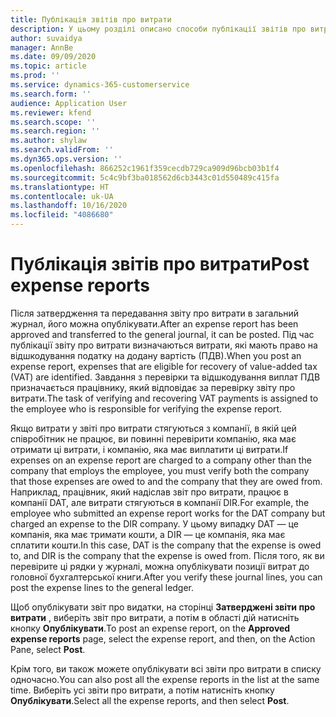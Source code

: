 ```yaml
---
title: Публікація звітів про витрати
description: У цьому розділі описано способи публікації звітів про витрати.
author: suvaidya
manager: AnnBe
ms.date: 09/09/2020
ms.topic: article
ms.prod: ''
ms.service: dynamics-365-customerservice
ms.search.form: ''
audience: Application User
ms.reviewer: kfend
ms.search.scope: ''
ms.search.region: ''
ms.author: shylaw
ms.search.validFrom: ''
ms.dyn365.ops.version: ''
ms.openlocfilehash: 866252c1961f359cecdb729ca909d96bcb03b1f4
ms.sourcegitcommit: 5c4c9bf3ba018562d6cb3443c01d550489c415fa
ms.translationtype: HT
ms.contentlocale: uk-UA
ms.lasthandoff: 10/16/2020
ms.locfileid: "4086680"
---
```

# <a name="post-expense-reports"></a><span data-ttu-id="35b43-103">Публікація звітів про витрати</span><span class="sxs-lookup"><span data-stu-id="35b43-103">Post expense reports</span></span>

<span data-ttu-id="35b43-104">Після затвердження та передавання звіту про витрати в загальний журнал, його можна опублікувати.</span><span class="sxs-lookup"><span data-stu-id="35b43-104">After an expense report has been approved and transferred to the general journal, it can be posted.</span></span> <span data-ttu-id="35b43-105">Під час публікації звіту про витрати визначаються витрати, які мають право на відшкодування податку на додану вартість (ПДВ).</span><span class="sxs-lookup"><span data-stu-id="35b43-105">When you post an expense report, expenses that are eligible for recovery of value-added tax (VAT) are identified.</span></span> <span data-ttu-id="35b43-106">Завдання з перевірки та відшкодування виплат ПДВ призначається працівнику, який відповідає за перевірку звіту про витрати.</span><span class="sxs-lookup"><span data-stu-id="35b43-106">The task of verifying and recovering VAT payments is assigned to the employee who is responsible for verifying the expense report.</span></span>

<span data-ttu-id="35b43-107">Якщо витрати у звіті про витрати стягуються з компанії, в якій цей співробітник не працює, ви повинні перевірити компанію, яка має отримати ці витрати, і компанію, яка має виплатити ці витрати.</span><span class="sxs-lookup"><span data-stu-id="35b43-107">If expenses on an expense report are charged to a company other than the company that employs the employee, you must verify both the company that those expenses are owed to and the company that they are owed from.</span></span> <span data-ttu-id="35b43-108">Наприклад, працівник, який надіслав звіт про витрати, працює в компанії DAT, але витрати стягуються в компанії DIR.</span><span class="sxs-lookup"><span data-stu-id="35b43-108">For example, the employee who submitted an expense report works for the DAT company but charged an expense to the DIR company.</span></span> <span data-ttu-id="35b43-109">У цьому випадку DAT — це компанія, яка має тримати кошти, а DIR — це компанія, яка має сплатити кошти.</span><span class="sxs-lookup"><span data-stu-id="35b43-109">In this case, DAT is the company that the expense is owed to, and DIR is the company that the expense is owed from.</span></span> <span data-ttu-id="35b43-110">Після того, як ви перевірите ці рядки у журналі, можна опублікувати позиції витрат до головної бухгалтерської книги.</span><span class="sxs-lookup"><span data-stu-id="35b43-110">After you verify these journal lines, you can post the expense lines to the general ledger.</span></span>

<span data-ttu-id="35b43-111">Щоб опублікувати звіт про видатки, на сторінці **Затверджені звіти про витрати** , виберіть звіт про витрати, а потім в області дій натисніть кнопку **Опублікувати**.</span><span class="sxs-lookup"><span data-stu-id="35b43-111">To post an expense report, on the **Approved expense reports** page, select the expense report, and then, on the Action Pane, select **Post**.</span></span>

<span data-ttu-id="35b43-112">Крім того, ви також можете опублікувати всі звіти про витрати в списку одночасно.</span><span class="sxs-lookup"><span data-stu-id="35b43-112">You can also post all the expense reports in the list at the same time.</span></span> <span data-ttu-id="35b43-113">Виберіть усі звіти про витрати, а потім натисніть кнопку **Опублікувати**.</span><span class="sxs-lookup"><span data-stu-id="35b43-113">Select all the expense reports, and then select **Post**.</span></span>
